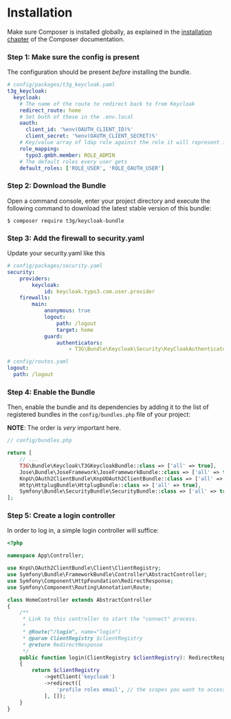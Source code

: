 Installation
============

Make sure Composer is installed globally, as explained in the
[installation chapter](https://getcomposer.org/doc/00-intro.md)
of the Composer documentation.

### Step 1: Make sure the config is present

The configuration should be present *before* installing the bundle.

```yaml
# config/packages/t3g_keycloak.yaml
t3g_keycloak:
  keycloak:
    # The name of the route to redirect back to from Keycloak
    redirect_route: home
    # Set both of these in the .env.local
    oauth:
      client_id: '%env(OAUTH_CLIENT_ID)%'
      client_secret: '%env(OAUTH_CLIENT_SECRET)%'
    # Key/value array of ldap role against the role it will represent in your app
    role_mapping:
      typo3.gmbh.member: ROLE_ADMIN
    # The default roles every user gets
    default_roles: ['ROLE_USER', 'ROLE_OAUTH_USER']
```

### Step 2: Download the Bundle

Open a command console, enter your project directory and execute the
following command to download the latest stable version of this bundle:

```console
$ composer require t3g/keycloak-bundle
```

### Step 3: Add the firewall to security.yaml

Update your security.yaml like this

```yaml
# config/packages/security.yaml
security:
    providers:
        keycloak:
            id: keycloak.typo3.com.user.provider
    firewalls:
        main:
            anonymous: true
            logout:
                path: /logout
                target: home
            guard:
                authenticators:
                    - T3G\Bundle\Keycloak\Security\KeyCloakAuthenticator
```

```yaml
# config/routes.yaml
logout:
  path: /logout
```

### Step 4: Enable the Bundle

Then, enable the bundle and its dependencies by adding it to the list of registered bundles
in the `config/bundles.php` file of your project:

**NOTE**: The order is *very* important here.

```php
// config/bundles.php

return [
    // ...
    T3G\Bundle\Keycloak\T3GKeycloakBundle::class => ['all' => true],
    Jose\Bundle\JoseFramework\JoseFrameworkBundle::class => ['all' => true],
    KnpU\OAuth2ClientBundle\KnpUOAuth2ClientBundle::class => ['all' => true],
    Http\HttplugBundle\HttplugBundle::class => ['all' => true],
    Symfony\Bundle\SecurityBundle\SecurityBundle::class => ['all' => true],
];
```

### Step 5: Create a login controller

In order to log in, a simple login controller will suffice:

```php
<?php

namespace App\Controller;

use KnpU\OAuth2ClientBundle\Client\ClientRegistry;
use Symfony\Bundle\FrameworkBundle\Controller\AbstractController;
use Symfony\Component\HttpFoundation\RedirectResponse;
use Symfony\Component\Routing\Annotation\Route;

class HomeController extends AbstractController
{
    /**
     * Link to this controller to start the "connect" process.
     *
     * @Route("/login", name="login")
     * @param ClientRegistry $clientRegistry
     * @return RedirectResponse
     */
    public function login(ClientRegistry $clientRegistry): RedirectResponse
    {
        return $clientRegistry
            ->getClient('keycloak')
            ->redirect([
                'profile roles email', // the scopes you want to access
            ], []);
    }
}
```
